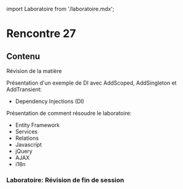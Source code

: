 import Laboratoire from '/laboratoire.mdx';

# Rencontre 27

## Contenu
Révision de la matière

Présentation d'un exemple de DI avec AddScoped, AddSingleton et AddTransient:
- Dependency Injections (DI)

Présentation de comment résoudre le laboratoire:
- Entity Framework
- Services
- Relations
- Javascript
- jQuery
- AJAX
- i18n

### Laboratoire: Révision de fin de session 
<Laboratoire nom="10XX-S27_Lab1_RevisionFinDeSession"/>
